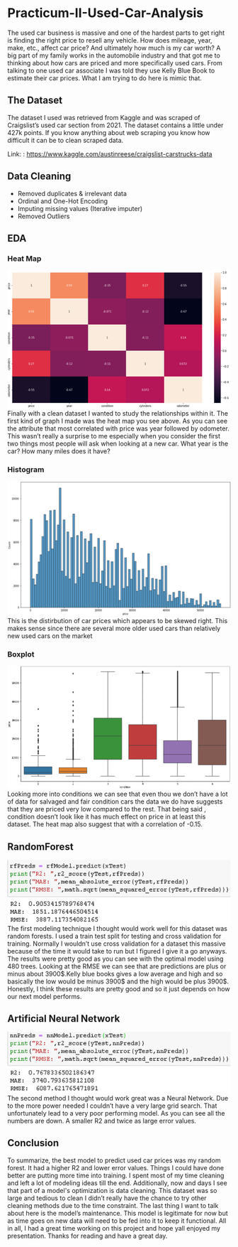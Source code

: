 # Practicum-II-Used-Car-Analysis
The used car business is massive and one of the hardest parts to get right is finding the right price to resell any vehicle. How does mileage, year, make, etc., affect car price? And ultimately how much is my car worth? A big part of my family works in the automobile industry and that got me to thinking about how cars are priced and more specifically used cars. From talking to one used car associate I was told they use Kelly Blue Book to estimate their car prices. What I am trying to do here is mimic that.

## The Dataset
The dataset I used was retrieved from Kaggle and was scraped of Craigslist’s used car section from 2021. The dataset contains a little under 427k points. If you know anything about web scraping you know how difficult it can be to clean scraped data.  

Link: : https://www.kaggle.com/austinreese/craigslist-carstrucks-data

## Data Cleaning
 - Removed duplicates & irrelevant data
 - Ordinal and One-Hot Encoding
 - Imputing missing values (Iterative imputer)
 - Removed Outliers

## EDA
### Heat Map
<img src="HeatMap.png"> 
Finally with a clean dataset I wanted to study the relationships within it. The first kind of graph I made was the heat map you see above. As you can see the attribute that most correlated with price was year followed by odometer.  This wasn’t really a surprise to me especially when you consider the first two things most people will ask when looking at a new car. What year is the car? How many miles does it have? 

### Histogram
<img src="Histogram.png"> 
This is the distirbution of car prices which appears to be skewed right. This makes sense since there are several more older used cars than relatively new used cars on the market

### Boxplot
<img src="Boxplot.png"> 
Looking more into conditions we can see that even thou we don’t have a lot of data for salvaged and fair condition cars the data we do have suggests that they are priced very low compared to the rest. That being said , condition doesn’t look like it has much effect on price in at least this dataset. The heat map also suggest that with a correlation of -0.15. 

## RandomForest
<img src="RandomForestResults.png"> 
The first modeling technique I thought would work well for this dataset was random forests. I used a train test split for testing and cross validation for training. Normally I wouldn’t use cross validation for a dataset this massive because of the time it would take to run but I figured I give it a go anyways. The results were pretty good as you can see with the optimal model using 480 trees. Looking at the RMSE we can see that are predictions are plus or minus about 3900$.Kelly blue books gives a low average and high and so basically the low would be minus 3900$ and the high would be plus 3900$. Honestly, I think these results are pretty good and so it just depends on how our next model performs. 

## Artificial Neural Network
<img src="ANNResults.png"> 
The second method I thought would work great was a Neural Network. Due to the more power needed I couldn’t have a very large grid search. That unfortunately lead to a very poor performing model. As you can see all the numbers are down. A smaller R2 and twice as large error values. 

## Conclusion
To summarize, the best model to predict used car prices was my random forest. It had a higher R2 and lower error values. Things I could have done better are putting more time into training. I spent most of my time cleaning and left a lot of modeling ideas till the end. Additionally, now and days I see that part of a model's optimization is data cleaning. This dataset was so large and tedious to clean I didn’t really have the chance to try other cleaning methods due to the time constraint. The last thing I want to talk about here is the model’s maintenance. This model is legitimate for now but as time goes on new data will need to be fed into it to keep it functional. All in all, I had a great time working on this project and hope yall enjoyed my presentation. Thanks for reading and have a great day.

